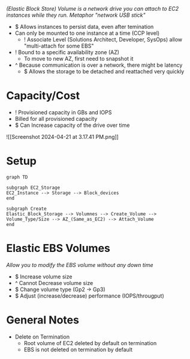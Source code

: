 *(Elastic Block Store) Volume is a network drive you can attach to EC2 instances while they run. Metaphor "network USB stick"*

- $ Allows instances to persist data, even after temination
- Can only be mounted to one instance at a time (CCP level)
	- ! Associate Level (Solutions Architect, Developer, SysOps) allow "multi-attach for some EBS"
- ! Bound to a specific availability zone (AZ)
	- To move to new AZ, first need to snapshot it
- ^ Because communication is over a network, there might be latency
	- $ Allows the storage to be detached and reattached very quickly

# Capacity/Cost
- ! Provisioned capacity in GBs and IOPS
- Billed for all provisioned capacity
- $ Can Increase capacity of the drive over time

![[Screenshot 2024-04-21 at 3.17.41 PM.png]]

# Setup
```mermaid
graph TD

subgraph EC2_Storage
EC2_Instance --> Storage --> Block_devices
end

subgraph Create
Elastic_Block_Storage --> Volumnes --> Create_Volume --> Volume_Type/Size --> AZ_(Same_as_EC2) --> Attach_Volume
end
```
# Elastic EBS Volumes
*Allow you to modify the EBS volume without any down time*
- $ Increase volume size
- ^ Cannot Decrease volume size
- $ Change volume type (Gp2 -> Gp3)
- $ Adjust (increase/decrease) performance (IOPS/througput)
# General Notes
- Delete on Termination
	- Root volume of EC2 deleted by default on termination
	- EBS is not deleted on termination by default